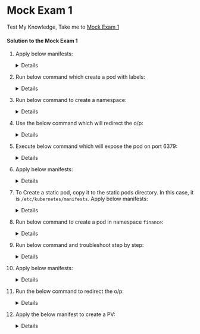 # Mock Exam 1

  Test My Knowledge, Take me to [Mock Exam 1](https://kodekloud.com/courses/539883/lectures/10853074)

  #### Solution to the Mock Exam 1

  1. Apply below manifests:

     <details>
     
     ```
     apiVersion: v1
     kind: Pod
     metadata:
       creationTimestamp: null
       labels:
         run: nginx-pod
       name: nginx-pod
     spec:
       containers:
       - image: nginx:alpine
         name: nginx-pod
         resources: {}
       dnsPolicy: ClusterFirst
       restartPolicy: Always
     status: {}
     ```
     </details>

  2. Run below command which create a pod with labels:

     <details>
     
     ```
     kubectl run messaging --image=redis:alpine --labels=tier=msg
     ```
     </details>

 
  3. Run below command to create a namespace:
     
     <details>

     ```
     kubectl create namespace apx-x9984574
     ```
     </details>

  4. Use the below command which will redirect the o/p:

     <details>

     ```
     kubectl get nodes -o json > /opt/outputs/nodes-z3444kd9.json
     ```
     </details>

  5. Execute below command which will expose the pod on port 6379:

     <details>

     ```
     kubectl expose pod messaging --port=6379 --name messaging-service
     ```
     </details>

  6. Apply below manifests:

     <details>

      ```
      apiVersion: apps/v1
      kind: Deployment
      metadata:
        creationTimestamp: null
        labels:
          app: hr-web-app
        name: hr-web-app
      spec:
        replicas: 2
        selector:
          matchLabels:
            app: hr-web-app
        strategy: {}
        template:
          metadata:
            creationTimestamp: null
            labels:
              app: hr-web-app
          spec:
            containers:
            - image: kodekloud/webapp-color
              name: webapp-color
              resources: {}
      status: {}
      ```
      
      In v1.19, we can add `--replicas` flag with `kubectl create deployment` command:
      ```
      kubectl create deployment hr-web-app --image=kodekloud/webapp-color --replicas=2
      ```
     </details>

  7. To Create a static pod, copy it to the static pods directory. In this case, it is `/etc/kubernetes/manifests`. Apply below manifests:

     <details>

     ```
     apiVersion: v1
     kind: Pod
     metadata:
       creationTimestamp: null
       labels:
         run: static-busybox
       name: static-busybox
     spec:
       containers:
       - command:
         - sleep
         - "1000"
         image: busybox
         name: static-busybox
         resources: {}
       dnsPolicy: ClusterFirst
       restartPolicy: Always
     status: {}
     ```
     </details>

  8. Run below command to create a pod in namespace `finance`:

     <details>

     ```
     kubectl run temp-bus --image=redis:alpine -n finance
     ```
     </details>

  9. Run below command and troubleshoot step by step:

     <details>

     ```
     kubectl describe pod orange
     ```

     Export the running pod using below command and correct the spelling of the command **`sleeeep`** to **`sleep`** 

     ```
     kubectl get pod orange -o yaml > orange.yaml
     ```
   
     Delete the running Orange pod and recreate the pod using command.
     
     ```
     kubectl delete pod orange
     kubectl create -f orange.yaml
     ```
     </details>

  10. Apply below manifests:

      <details>

      ```
      apiVersion: v1
      kind: Service
      metadata:
        creationTimestamp: null
        labels:
          app: hr-web-app
        name: hr-web-app-service
      spec:
        ports:
        - port: 8080
          protocol: TCP
          targetPort: 8080
          nodePort: 30082
        selector:
          app: hr-web-app
        type: NodePort
      status:
        loadBalancer: {}
      ```
      </details>

  11. Run the below command to redirect the o/p:

      <details>

      ``` 
      kubectl get nodes -o jsonpath='{.items[*].status.nodeInfo.osImage}' > /opt/outputs/nodes_os_x43kj56.txt
      ```
      </details>

  12. Apply the below manifest to create a PV:

      <details>
     
       ```
       apiVersion: v1
       kind: PersistentVolume
       metadata:
         name: pv-analytics
       spec:
         capacity:
           storage: 100Mi
         volumeMode: Filesystem
         accessModes:
           - ReadWriteMany
         hostPath:
             path: /pv/data-analytics
       ```
       </details>
       
